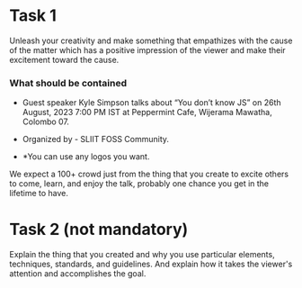 # Task 1
Unleash your creativity and make something that empathizes with the cause of the matter which has a positive impression of the viewer and make their excitement toward the cause.

### What should be contained

+ Guest speaker Kyle Simpson talks about “You don’t know JS” on 26th August, 2023 7:00 PM IST at Peppermint Cafe, Wijerama Mawatha, Colombo 07.
- Organized by - SLIIT FOSS Community.
* *You can use any logos you want.

We expect a 100+ crowd just from the thing that you create to excite others to come, learn, and enjoy the talk, probably one chance you get in the lifetime to have.

# Task 2 (not mandatory)
Explain the thing that you created and why you use particular elements, techniques, standards, and guidelines. And explain how it takes the viewer's attention and accomplishes the goal. 

